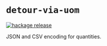 # `detour-via-uom`

[![hackage release](https://img.shields.io/hackage/v/detour-via-uom.svg?label=hackage)](http://hackage.haskell.org/package/detour-via-uom)

JSON and CSV encoding for quantities.
